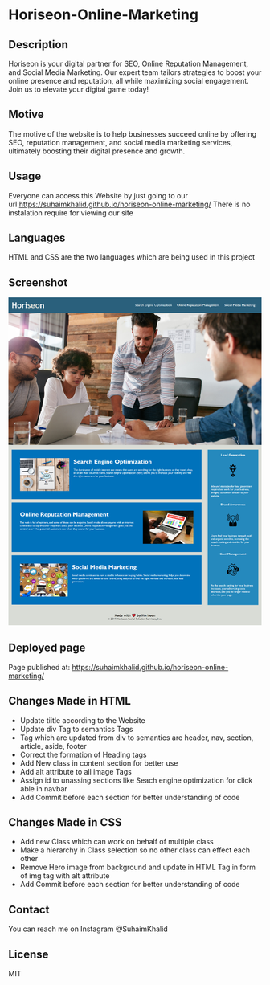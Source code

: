 # Horiseon-Online-Marketing

## Description

Horiseon is your digital partner for SEO, Online Reputation Management, and Social Media Marketing. Our expert team tailors strategies to boost your online presence and reputation, all while maximizing social engagement. Join us to elevate your digital game today!

## Motive

The motive of the website is to help businesses succeed online by offering SEO, reputation management, and social media marketing services, ultimately boosting their digital presence and growth.

## Usage

Everyone can access this Website by just going to our url:https://suhaimkhalid.github.io/horiseon-online-marketing/
There is no instalation require for viewing our site

## Languages 
HTML and CSS are the two languages which are being used in this project

## Screenshot
![Horiseon-Online-Marketing](/assets/images/ScreenShot.png?raw=true )

## Deployed page

Page published at: https://suhaimkhalid.github.io/horiseon-online-marketing/

## Changes Made in HTML

- Update tiitle according to the Website
- Update div Tag to semantics Tags
- Tag which are updated from div to semantics are header, nav, section, article, aside, footer
- Correct the formation of Heading tags
- Add New class in content section for better use
- Add alt attribute to all image Tags
- Assign id to unassing sections like Seach engine optimization for click able in navbar
- Add Commit before each section for better understanding of code

## Changes Made in CSS

- Add new Class which can work on behalf of multiple class
- Make a hierarchy in Class selection so no other class can effect each other
- Remove Hero image from background and update in HTML Tag in form of img tag with alt attribute
-  Add Commit before each section for better understanding of code

## Contact

You can reach me on Instagram @SuhaimKhalid

## License

MIT